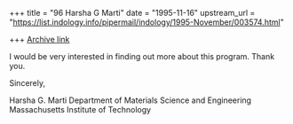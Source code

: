 +++
title = "96 Harsha G Marti"
date = "1995-11-16"
upstream_url = "https://list.indology.info/pipermail/indology/1995-November/003574.html"

+++
[Archive link](https://list.indology.info/pipermail/indology/1995-November/003574.html)

I would be very interested in finding out more about this program. Thank you.


Sincerely,

Harsha G. Marti
Department of Materials Science and Engineering
Massachusetts Institute of Technology





